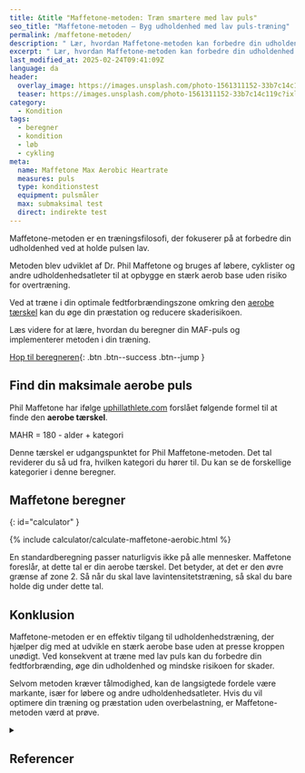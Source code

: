 ```yaml
---
title: &title "Maffetone-metoden: Træn smartere med lav puls"
seo_title: "Maffetone-metoden – Byg udholdenhed med lav puls-træning"
permalink: /maffetone-metoden/
description: " Lær, hvordan Maffetone-metoden kan forbedre din udholdenhed ved at træne i den optimale pulszone. Opdag fordelene ved lavintensitetstræning."
excerpt: " Lær, hvordan Maffetone-metoden kan forbedre din udholdenhed ved at træne i den optimale pulszone. Opdag fordelene ved lavintensitetstræning."
last_modified_at: 2025-02-24T09:41:09Z
language: da
header:
  overlay_image: https://images.unsplash.com/photo-1561311152-33b7c14c119c?ixlib=rb-4.0.3&ixid=M3wxMjA3fDB8MHxwaG90by1wYWdlfHx8fGVufDB8fHx8fA%3D%3D&fit=crop&h=630&w=1200&q=60
  teaser: https://images.unsplash.com/photo-1561311152-33b7c14c119c?ixlib=rb-4.0.3&ixid=M3wxMjA3fDB8MHxwaG90by1wYWdlfHx8fGVufDB8fHx8fA%3D%3D&auto=format&fit=crop&h=300&w=400&q=10
category:
  - Kondition
tags:
  - beregner
  - kondition
  - løb
  - cykling
meta:
  name: Maffetone Max Aerobic Heartrate
  measures: puls
  type: konditionstest
  equipment: pulsmåler
  max: submaksimal test
  direct: indirekte test
---
```


Maffetone-metoden er en træningsfilosofi, der fokuserer på at forbedre din udholdenhed ved at holde pulsen lav. 

Metoden blev udviklet af Dr. Phil Maffetone og bruges af løbere, cyklister og andre udholdenhedsatleter til at opbygge en stærk aerob base uden risiko for overtræning.

Ved at træne i din optimale fedtforbrændingszone omkring den [aerobe tærskel](/aerobe-taerskel/) kan du øge din præstation og reducere skaderisikoen.

Læs videre for at lære, hvordan du beregner din MAF-puls og implementerer metoden i din træning.

[<i class='fas fa-calculator'></i> Hop til beregneren](#calculator){: .btn .btn--success .btn--jump }

## Find din maksimale aerobe puls

Phil Maffetone har ifølge [uphillathlete.com](https://uphillathlete.com/aerobic-anaerobic-threshold-self-assessment/) forslået følgende formel til at finde den **aerobe tærskel**.

MAHR = 180 - alder + kategori

Denne tærskel er udgangspunktet for Phil Maffetone-metoden. Det tal reviderer du så ud fra, hvilken kategori du hører til. Du kan se de forskellige kategorier i denne beregner.

## Maffetone beregner
{: id="calculator" }

{% include calculator/calculate-maffetone-aerobic.html %}

En standardberegning passer naturligvis ikke på alle mennesker. Maffetone foreslår, at dette tal er din aerobe tærskel. Det betyder, at det er den øvre grænse af zone 2. Så når du skal lave lavintensitetstræning, så skal du bare holde dig under dette tal.

## Konklusion

Maffetone-metoden er en effektiv tilgang til udholdenhedstræning, der hjælper dig med at udvikle en stærk aerobe base uden at presse kroppen unødigt. Ved konsekvent at træne med lav puls kan du forbedre din fedtforbrænding, øge din udholdenhed og mindske risikoen for skader.

Selvom metoden kræver tålmodighed, kan de langsigtede fordele være markante, især for løbere og andre udholdenhedsatleter. Hvis du vil optimere din træning og præstation uden overbelastning, er Maffetone-metoden værd at prøve.

<details markdown="1" class="references">
  <summary><h2 id="references">Referencer</h2></summary>

- [The MAF 180 Formula: Heart-rate monitoring for real aerobic training](https://philmaffetone.com/180-formula/)
</details>